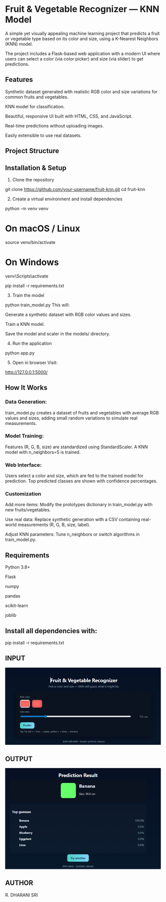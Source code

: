 # Fruit & Vegetable Recognizer — KNN Model

A simple yet visually appealing machine learning project that predicts a fruit or vegetable type based on its color and size, using a K-Nearest Neighbors (KNN) model.

The project includes a Flask-based web application with a modern UI where users can select a color (via color picker) and size (via slider) to get predictions.

## Features

Synthetic dataset generated with realistic RGB color and size variations for common fruits and vegetables.

KNN model for classification.

Beautiful, responsive UI built with HTML, CSS, and JavaScript.

Real-time predictions without uploading images.

Easily extensible to use real datasets.

## Project Structure



## Installation & Setup
1. Clone the repository

git clone https://github.com/your-username/fruit-knn.git
cd fruit-knn

2. Create a virtual environment and install dependencies

python -m venv venv
# On macOS / Linux
source venv/bin/activate
# On Windows
venv\Scripts\activate

pip install -r requirements.txt

3. Train the model

python train_model.py
This will:

Generate a synthetic dataset with RGB color values and sizes.

Train a KNN model.

Save the model and scaler in the models/ directory.

4. Run the application

python app.py

5. Open in browser
Visit:

http://127.0.0.1:5000/


## How It Works

### Data Generation:
train_model.py creates a dataset of fruits and vegetables with average RGB values and sizes, adding small random variations to simulate real measurements.

### Model Training:
Features (R, G, B, size) are standardized using StandardScaler. A KNN model with n_neighbors=5 is trained.

### Web Interface:
Users select a color and size, which are fed to the trained model for prediction. Top predicted classes are shown with confidence percentages.

### Customization
Add more items: Modify the prototypes dictionary in train_model.py with new fruits/vegetables.

Use real data: Replace synthetic generation with a CSV containing real-world measurements (R, G, B, size, label).

Adjust KNN parameters: Tune n_neighbors or switch algorithms in train_model.py.

## Requirements
Python 3.8+

Flask

numpy

pandas

scikit-learn

joblib

## Install all dependencies with:

pip install -r requirements.txt

## INPUT 

![alt text](image.png)

## OUTPUT

![alt text](image-1.png)

## AUTHOR 
R. DHARANI SRI